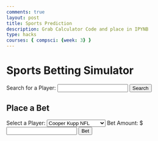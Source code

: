 ```yaml
---
comments: true
layout: post
title: Sports Prediction
description: Grab Calculator Code and place in IPYNB
type: hacks
courses: { compsci: {week: 3} }
---
```


<html lang="en">
<head>
    <meta charset="UTF-8">
    <title>Sports Betting Simulator</title>
</head>
<body>
    <h1>Sports Betting Simulator</h1>
    <label for="player-search">Search for a Player: </label>
    <input type="text" id="player-search">
    <button onclick="searchPlayer()">Search</button>
    <div id="player-description"></div>
    <h2>Place a Bet</h2>
    <label for="bet-player">Select a Player: </label>
    <select id="bet-player">
        <option value="Cooper Kupp NFL">Cooper Kupp NFL</option>
        <option value="Lamar Jackson NFL">Lamar Jackson NFL</option>
        <option value="Patrick Mahomes NFL">Patrick Mahomes NFL</option>
        <option value="Tyreek Hill NFL">Tyreek Hill NFL</option>
        <option value="Josh Allen NFL">Josh Allen NFL</option>
    </select>
    <label for="bet-amount">Bet Amount: $</label>
    <input type="number" id="bet-amount">
    <button onclick="placeBet()">Bet</button>
    <div id="bet-result"></div>
    <script>
        const playerData = [
            {
                name: "Cooper Kupp NFL",
                description: "Cooper Kupp is a talented wide receiver in the NFL known for his precise route running and sure hands. He has been a consistent performer, making him a reliable pick for fantasy football enthusiasts.",
                isGoodPick: true,
                winPercentage: 10.5,
                additionalInfo: "Cooper Kupp has been in excellent form recently, making him a solid bet. However, he is sadly on injury reserve. Even though he would have been one of the best players this season he sadly can live up to it and when he comes back its likely that it wont be much better."
            },
            {
                name: "Lamar Jackson NFL",
                description: "Lamar Jackson is a dynamic quarterback in the NFL. His dual-threat abilities make him an exciting player to watch. When he's on form, he can be an excellent pick for fantasy football.",
                isGoodPick: true,
                winPercentage: 60.6,
                additionalInfo: "Lamar Jackson's recent performance suggests a good chance of success in this bet. He is vestaile and has cemented the idea of him being a legend throughout history of the NFL. If I had to bet my money on someone he would be a good option but as of right now, there are many different picks that are seen as better."
            },
            {
                name: "Patrick Mahomes NFL",
                description: "Patrick Mahomes is one of the most electrifying quarterbacks in the NFL. His ability to throw accurately on the run and his deep-passing skills make him a top choice for fantasy football.",
                isGoodPick: true,
                winPercentage: 90.2,
                additionalInfo: "Patrick Mahomes has a high win percentage, making him a strong bet. He is know for being one of the best quarterbacks of all time. He singlehandly brought his team up in the ranks with his impressive skills. he is one of my personal favorite players and has made a great name for himself and betting on him is high chance of sucess."
            },
            {
                name: "Tyreek Hill NFL",
                description: "Tyreek Hill, also known as 'Cheetah,' is a speedy wide receiver who can turn any play into a touchdown. He is a fantasy football favorite due to his big-play potential.",
                isGoodPick: true,
                winPercentage: 82.34,
                additionalInfo: "Tyreek Hill's exceptional speed gives him an edge, making this bet a good choice. One of the best wide recievers in NFL history. He is one of the most explosive players and having him on your team could mean the difference. His seasons have always been consistent but lets see how he performs this season and I am exicted to see him grow."
            },
            {
                name: "Josh Allen NFL",
                description: "Josh Allen is a strong-armed quarterback with a penchant for scoring touchdowns, both through the air and on the ground. He is a valuable pick in fantasy football leagues.",
                isGoodPick: true,
                winPercentage: 74.3,
                additionalInfo: "Josh Allen's versatility makes him a strong candidate for a successful bet. Josh Allen is another great quarterback with a bunch of potential this season. He can definetly bring his team up and make it so that it can change the NFL. Exicted to see what will happen this upcomming season."
            }
        ];
        function searchPlayer() {
            const playerName = document.getElementById('player-search').value;
            const playerDescription = document.getElementById('player-description');
            // Find the player data
            const player = playerData.find(p => p.name.toLowerCase() === playerName.toLowerCase());

            if (player) {
                const description = player.description;
                const isGoodPick = player.isGoodPick ? "a good pick" : "not a good pick";
                const winPercentage = player.winPercentage;
                const additionalInfo = player.additionalInfo;
                const result = `<p>${description}</p><p>This player is considered ${isGoodPick} for fantasy football.</p><p>Win Percentage: ${winPercentage}%</p><p>${additionalInfo}</p>`;
                playerDescription.innerHTML = result;
            } else {
                playerDescription.innerHTML = '<p>Player not found.</p>';
            }
        }
        function placeBet() {
            const selectedPlayer = document.getElementById('bet-player').value;
            const betAmount = parseFloat(document.getElementById('bet-amount').value);
            const player = playerData.find(p => p.name === selectedPlayer);
            if (player) {
                const winPercentage = player.winPercentage;
                const isGoodPick = winPercentage >= 70;
                const result = isGoodPick
                    ? `You placed a $${betAmount} bet on ${selectedPlayer}. The win percentage is ${winPercentage}%, which suggests it's a good pick.`
                    : `You placed a $${betAmount} bet on ${selectedPlayer}. The win percentage is ${winPercentage}%, which suggests it's not a good pick.`;
                document.getElementById('bet-result').textContent = result;
            } else {
                document.getElementById('bet-result').textContent = 'Player not found.';
            }
        }
    </script>
</body>
</html>

